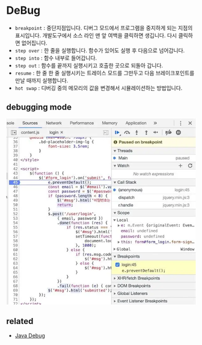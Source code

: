 # DeBug

* `breakpoint` : 중단지점입니다. 디버그 모드에서 프로그램을 중지하게 되는 지점의 표시입니다.
개발도구에서 소스 라인 맨 앞 여백을 클릭하면 생깁니다. 다시 클릭하면 없어집니다.
* `step over` : 한 줄을 실행합니다. 함수가 있어도 실행 후 다음으로 넘어갑니다.
* `step into` : 함수 내부로 들어갑니다.
* `step out` : 함수를 끝까지 실행시키고 호출한 곳으로 되돌아 갑니다.
* `resume` : 한 줄 한 줄 실행시키는 트레이스 모드를 그만두고 다음 브레이크포인트를 만날 때까지 실행합니다.
* `hot swap` : 디버깅 중의 메모리의 값을 변경해서 시뮬레이션하는 방법입니다.

## debugging mode
<img src="images/debug.webp" alt="debugging mode" />

## related
* [Java Debug](/mib/java/debug)
